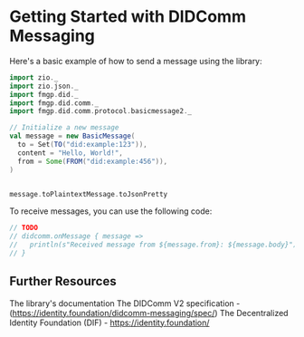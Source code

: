 # Getting Started with DIDComm Messaging

Here's a basic example of how to send a message using the library:

```scala mdoc
import zio._
import zio.json._
import fmgp.did._
import fmgp.did.comm._
import fmgp.did.comm.protocol.basicmessage2._

// Initialize a new message
val message = new BasicMessage(
  to = Set(TO("did:example:123")),
  content = "Hello, World!",
  from = Some(FROM("did:example:456")), 
)


message.toPlaintextMessage.toJsonPretty
```


To receive messages, you can use the following code:

```scala mdoc
// TODO
// didcomm.onMessage { message =>
//   println(s"Received message from ${message.from}: ${message.body}")
// }
```

## Further Resources

The library's documentation 
The DIDComm V2 specification - (https://identity.foundation/didcomm-messaging/spec/)
The Decentralized Identity Foundation (DIF) - https://identity.foundation/
